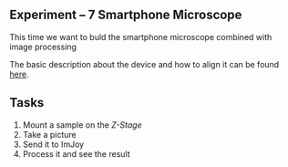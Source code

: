## Experiment – 7 Smartphone Microscope
This time we want to buld the smartphone microscope combined with image processing 

The basic description about the device and how to align it can be found [here](https://github.com/bionanoimaging/UC2-GIT/tree/master/CAD/APP_SMARTPHONE_MICROSCOPE). 

## Tasks

1. Mount a sample on the *Z-Stage*
2. Take a picture
3. Send it to ImJoy
4. Process it and see the result


